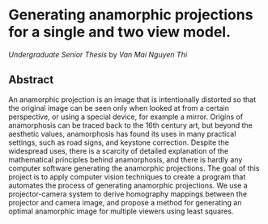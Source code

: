 # Generating anamorphic projections for a single and two view model.
_Undergraduate Senior Thesis_ by _Van Mai Nguyen Thi_

## Abstract

An anamorphic projection is an image that is intentionally distorted so that the original
image can be seen only when looked at from a certain perspective, or using a special device,
for example a mirror. Origins of anamorphosis can be traced back to the 16th century art,
but beyond the aesthetic values, anamorphosis has found its uses in many practical settings,
such as road signs, and keystone correction. Despite the widespread uses, there is a scarcity
of detailed explanation of the mathematical principles behind anamorphosis, and there is
hardly any computer software generating the anamorphic projections. The goal of this project
is to apply computer vision techniques to create a program that automates the process of
generating anamorphic projections. We use a projector-camera system to derive homography
mappings between the projector and camera image, and propose a method for generating an
optimal anamorphic image for multiple viewers using least squares.
